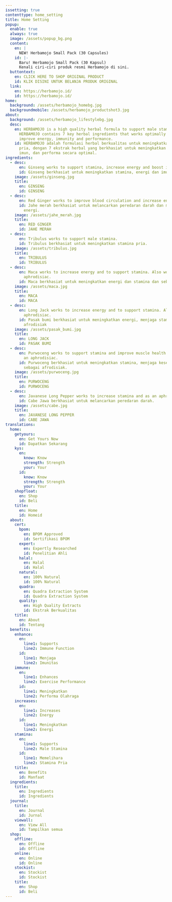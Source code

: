 ```yaml
---
issetting: true
contenttype: home_setting
title: Home Setting
popup:
  enable: true
  always: true
  image: /assets/popup_bg.png
  content:
    en: |
      NEW! Herbamojo Small Pack (30 Capsules)
    id: |-
      Baru! Herbamojo Small Pack (30 Kapsul)
      Kenali ciri-ciri produk resmi Herbamojo di sini.
  buttontext:
    en: CLICK HERE TO SHOP ORIGINAL PRODUCT
    id: KLIK DISINI UNTUK BELANJA PRODUK ORIGINAL
  link:
    en: https://herbamojo.id/
    id: https://herbamojo.id/
home:
  background: /assets/herbamojo_homebg.jpg
  backgroundmobile: /assets/herbamojo_productshot3.jpg
about:
  background: /assets/herbamojo_lifestylebg.jpg
  desc:
    en: HERBAMOJO is a high quality herbal formula to support male stamina.
      HERBAMOJO contains 7 key herbal ingredients that works optimally to help
      improve energy, immunity and performance.
    id: HERBAMOJO adalah formulasi herbal berkualitas untuk meningkatkan stamina
      pria, dengan 7 ekstrak herbal yang berkhasiat untuk meningkatkan energi,
      imun, dan performa secara optimal.
ingredients:
  - desc:
      en: Ginseng works to support stamina, increase energy and boost immunity.
      id: Ginseng berkhasiat untuk meningkatkan stamina, energi dan imun tubuh.
    image: /assets/ginseng.jpg
    title:
      en: GINSENG
      id: GINSENG
  - desc:
      en: Red Ginger works to improve blood circulation and increase energy
      id: Jahe merah berkhasiat untuk melancarkan peredaran darah dan meningkatkan
        energi.
    image: /assets/jahe_merah.jpg
    title:
      en: RED GINGER
      id: JAHE MERAH
  - desc:
      en: Tribulus works to support male stamina.
      id: Tribulus berkhasiat untuk meningkatkan stamina pria.
    image: /assets/tribulus.jpg
    title:
      en: TRIBULUS
      id: TRIBULUS
  - desc:
      en: Maca works to increase energy and to support stamina. Also works as an
        aphrodisiac.
      id: Maca berkhasiat untuk meningkatkan energi dan stamina dan sebagai afrodisiak
    image: /assets/maca.jpg
    title:
      en: MACA
      id: MACA
  - desc:
      en: Long Jack works to increase energy and to support stamina. Also works as an
        aphrodisiac.
      id: Pasak bumi berkhasiat untuk meningkatkan energi, menjaga stamina dan sebagai
        afrodisiak
    image: /assets/pasak_bumi.jpg
    title:
      en: LONG JACK
      id: PASAK BUMI
  - desc:
      en: Purwoceng works to support stamina and improve muscle health. Also works as
        an aphrodisiac.
      id: Purwoceng berkhasiat untuk meningkatkan stamina, menjaga kesehatan otot dan
        sebagai afrodisiak.
    image: /assets/purwoceng.jpg
    title:
      en: PURWOCENG
      id: PURWOCENG
  - desc:
      en: Javanese Long Pepper works to increase stamina and as an aphrodisiac.
      id: Cabe Jawa berkhasiat untuk melancarkan peredaran darah.
    image: /assets/cabe.jpg
    title:
      en: JAVANESE LONG PEPPER
      id: CABE JAWA
translations:
  home:
    getyours:
      en: Get Yours Now
      id: Dapatkan Sekarang
    kys:
      en:
        know: Know
        strength: Strength
        your: Your
      id:
        know: Know
        strength: Strength
        your: Your
    shopfloat:
      en: Shop
      id: Beli
    title:
      en: Home
      id: Homeid
  about:
    cert:
      bpom:
        en: BPOM Approved
        id: Sertifikasi BPOM
      expert:
        en: Expertly Researched
        id: Penelitian Ahli
      halal:
        en: Halal
        id: Halal
      natural:
        en: 100% Natural
        id: 100% Natural
      quadra:
        en: Quadra Extraction System
        id: Quadra Extraction System
      quality:
        en: High Quality Extracts
        id: Ekstrak Berkualitas
    title:
      en: About
      id: Tentang
  benefits:
    enhance:
      en:
        line1: Supports
        line2: Immune Function
      id:
        line1: Menjaga
        line2: Imunitas
    immune:
      en:
        line1: Enhances
        line2: Exercise Performance
      id:
        line1: Meningkatkan
        line2: Performa Olahraga
    increases:
      en:
        line1: Increases
        line2: Energy
      id:
        line1: Meningkatkan
        line2: Energi
    stamina:
      en:
        line1: Supports
        line2: Male Stamina
      id:
        line1: Memelihara
        line2: Stamina Pria
    title:
      en: Benefits
      id: Manfaat
  ingredients:
    title:
      en: Ingredients
      id: Ingredients
  journal:
    title:
      en: Journal
      id: Jurnal
    viewall:
      en: View All
      id: Tampilkan semua
  shop:
    offline:
      en: Offline
      id: Offline
    online:
      en: Online
      id: Online
    stockist:
      en: Stockist
      id: Stockist
    title:
      en: Shop
      id: Beli
---
```

